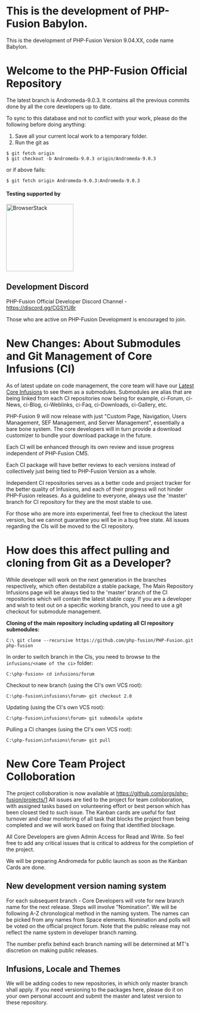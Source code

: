 This is the development of PHP-Fusion Babylon.
====
This is the development of PHP-Fusion Version 9.04.XX, code name Babylon.

Welcome to the PHP-Fusion Official Repository
====
The latest branch is Andromeda-9.0.3. It contains all the previous commits done by all the core developers up to date. 

To sync to this database and not to conflict with your work, please do the following before doing anything:
  
  1. Save all your current local work to a temporary folder.
  2. Run the git as 
  ````
  $ git fetch origin
  $ git checkout -b Andromeda-9.0.3 origin/Andromeda-9.0.3
  ````
  or if above fails: 
  ````
  $ git fetch origin Andromeda-9.0.3:Andromeda-9.0.3  
  ````
 
#### Testing supported by

<a href="https://www.browserstack.com/" target="_blank"><img width="180px" src="https://www.php-fusion.co.uk/images/logos/Browserstack-logo.svg" alt="BrowserStack"/></a>
  
Development Discord
---
PHP-Fusion Official Developer Discord Channel - https://discord.gg/CGSYU8r

Those who are active on PHP-Fusion Development is encouraged to join. 
  
New Changes: About Submodules and Git Management of Core Infusions (CI)
===
As of latest update on code management, the core team will have our <a href='https://github.com/php-fusion/PHP-Fusion/tree/Andromeda-9.0.3/infusions'>Latest Core Infusions</a> to see them as a submodules. Submodules are alias that are being linked from each CI repositories now being for example,
ci-Forum, ci-News, ci-Blog, ci-Weblinks, ci-Faq, ci-Downloads, ci-Gallery, etc. 
 
PHP-Fusion 9 will now release with just "Custom Page, Navigation, Users Management, SEF Management, and Server Management", essentially a bare bone system. 
The core developers will in turn provide a download customizer to bundle your download package in the future.

Each CI will be enhanced through its own review and issue progress independent of PHP-Fusion CMS.  

Each CI package will have better reviews to each versions instead of collectively just being tied to PHP-Fusion Version as a whole. 

Independent CI repositories serves as a better code and project tracker for the better quality of Infusions, and each of their progress will not hinder PHP-Fusion releases. As a guideline to everyone, always use the 'master' branch for CI repository for they are the most stable to use.

For those who are more into experimental, feel free to checkout the latest version, but we cannot guarantee you will be in a bug free state. All issues regarding the CIs will be moved to the CI repository.

How does this affect pulling and cloning from Git as a Developer?
===
While developer will work on the next generation in the branches respectively, which often destabilize a stable package, The Main Repository Infusions page will be always tied to the 'master' branch of the CI repositories which will contain the latest stable copy.
If you are a developer and wish to test out on a specific working branch, you need to use a git checkout for submodule management.

**Cloning of the main repository including updating all CI repository submodules:**
````git
C:\ git clone --recursive https://github.com/php-fusion/PHP-Fusion.git php-fusion
````
In order to switch branch in the CIs, you need to browse to the `infusions/<name of the ci>` folder:
````git
C:\php-fusion> cd infusions/forum
````
Checkout to new branch (using the CI's own VCS root):
````git
C:\php-fusion\infusions\forum> git checkout 2.0
````
Updating (using the CI's own VCS root):
````git
C:\php-fusion\infusions\forum> git submodule update 
````
Pulling a CI changes (using the CI's own VCS root):
````git
C:\php-fusion\infusions\forum> git pull 
````

New Core Team Project Colloboration
====
The project colloboration is now available at https://github.com/orgs/php-fusion/projects/1
All issues are tied to the project for team colloboration, with assigned tasks based on volunteering effort or best person which has been closest tied to such issue. The Kanban cards are useful for fast turnover and clear monitoring of all task that blocks the project from being completed and we will work based on fixing that identified blockage.

All Core Developers are given Admin Access for Read and Write. So feel free to add any critical issues that is critical to address for the completion of the project. 

We will be preparing Andromeda for public launch as soon as the Kanban Cards are done.

New development version naming system
---
For each subsequent branch - Core Developers will vote for new branch name for the next release.
Steps will involve "Nomination". We will be following A-Z chronological method in the naming system.
The names can be picked from any names from Space elements. Nomination and polls will be voted on the official project forum.
Note that the public release may not reflect the name system in developer branch naming.

The number prefix behind each branch naming will be determined at MT's discretion on making public releases.

Infusions, Locale and Themes
---
We will be adding codes to new repositories, in which only master branch shall apply. If you need versioning to the packages here, please do it on your own personal account and submit the master and latest version to these repository.

